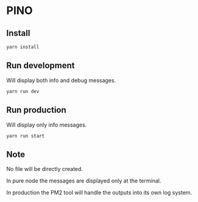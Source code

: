# PINO

## Install

```
yarn install
```

## Run development

Will display both info and debug messages.

```
yarn run dev
```

## Run production

Will display only info messages.

```
yarn run start
```

## Note

No file will be directly created.

In pure node the messages are displayed only at the terminal.

In production the PM2 tool will handle the outputs into its own log system.
